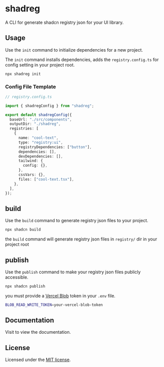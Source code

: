 # shadreg

A CLI for generate shadcn registry json for your UI library.

## Usage

Use the `init` command to initialize dependencies for a new project.

The `init` command installs dependencies, adds the `registry.config.ts` for config setting in your project root.

```bash
npx shadreg init
```

### Config File Template

```ts
// registry.config.ts

import { shadregConfig } from "shadreg";

export default shadregConfig({
  baseUrl: "./src/components",
  outputDir: "./shadreg",
  registries: [
    {
      name: "cool-text",
      type: "registry:ui",
      registryDependencies: ["button"],
      dependencies: [],
      devDependencies: [],
      tailwind: {
        config: {},
      },
      cssVars: {},
      files: ["cool-text.tsx"],
    },
  ],
});
```

## build

Use the `build` command to generate registry json files to your project.

```bash
npx shadcn build
```

the `build` command will generate registry json files in `registry/` dir in your project root

## publish

Use the `publish` command to make your registry json files publicly accessible.

```bash
npx shadcn publish
```

you must provide a [Vercel Blob](https://vercel.com/docs/storage/vercel-blob) token in your `.env` file.

```bash
BLOB_READ_WRITE_TOKEN=your-vercel-blob-token
```

## Documentation

Visit to view the documentation.

## License

Licensed under the [MIT license](https://github.com/shadcn/ui/blob/main/LICENSE.md).
